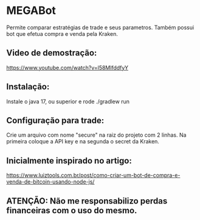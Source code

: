 # MEGABot

Permite comparar estratégias de trade e seus parametros. 
Também possui bot que efetua compra e venda pela Kraken.

## Video de demostração:
https://www.youtube.com/watch?v=l58MlfddfyY

## Instalação:

Instale o java 17, ou superior e rode ./gradlew run 

## Configuração para trade:

Crie um arquivo com nome "secure" na raiz do projeto com 2 linhas. Na primeira coloque a API key e na segunda o secret da Kraken.

## Inicialmente inspirado no artigo:

https://www.luiztools.com.br/post/como-criar-um-bot-de-compra-e-venda-de-bitcoin-usando-node-js/

## ATENÇÃO: Não me responsabilizo perdas financeiras com o uso do mesmo.
